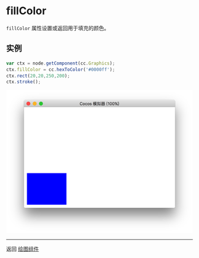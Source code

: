 # fillColor

`fillColor` 属性设置或返回用于填充的颜色。


## 实例

```javascript
var ctx = node.getComponent(cc.Graphics);
ctx.fillColor = cc.hexToColor('#0000ff');
ctx.rect(20,20,250,200);
ctx.stroke();
```

<a href="graphics/fillColor.png"><img src="graphics/fillColor.png"></a>


<hr>

返回 [绘图组件](index.md)
